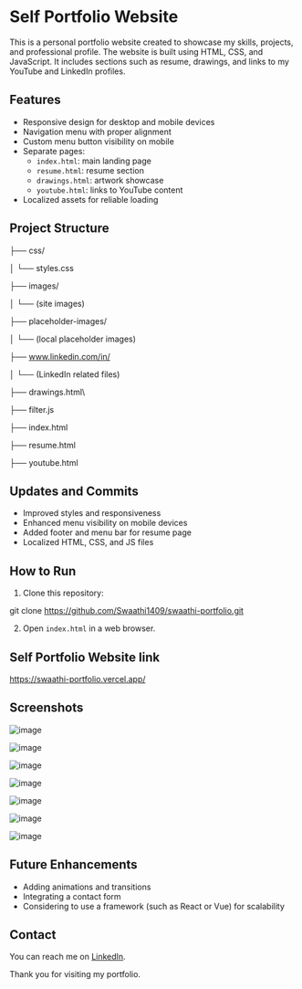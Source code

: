 # Self Portfolio Website

This is a personal portfolio website created to showcase my skills, projects, and professional profile. The website is built using HTML, CSS, and JavaScript. It includes sections such as resume, drawings, and links to my YouTube and LinkedIn profiles.

## Features

- Responsive design for desktop and mobile devices
- Navigation menu with proper alignment
- Custom menu button visibility on mobile
- Separate pages:
  - `index.html`: main landing page
  - `resume.html`: resume section
  - `drawings.html`: artwork showcase
  - `youtube.html`: links to YouTube content
- Localized assets for reliable loading

## Project Structure

├── css/

│ └── styles.css

├── images/

│ └── (site images)

├── placeholder-images/

│ └── (local placeholder images)

├── www.linkedin.com/in/

│ └── (LinkedIn related files)

├── drawings.html\

├── filter.js

├── index.html

├── resume.html

├── youtube.html


## Updates and Commits

- Improved styles and responsiveness
- Enhanced menu visibility on mobile devices
- Added footer and menu bar for resume page
- Localized HTML, CSS, and JS files

## How to Run

1. Clone this repository:

git clone https://github.com/Swaathi1409/swaathi-portfolio.git

2. Open `index.html` in a web browser.

## Self Portfolio Website link
https://swaathi-portfolio.vercel.app/

## Screenshots

![image](https://github.com/user-attachments/assets/8f5d8ab2-0d2a-42ec-b5f8-d226b4a08287)

![image](https://github.com/user-attachments/assets/4c44cc1c-8938-40f3-bf66-a4ec1dab6b42)

![image](https://github.com/user-attachments/assets/051cab10-1d1a-4466-aec2-62ab1257a153)

![image](https://github.com/user-attachments/assets/9a9fef4e-03db-4e2d-b850-2ad693fd5247)

![image](https://github.com/user-attachments/assets/56418560-03cc-4c60-834e-3928606ce18e)

![image](https://github.com/user-attachments/assets/eecc3de7-1f1e-47eb-9155-86b15a975cc2)

![image](https://github.com/user-attachments/assets/b3a76569-6326-4fad-8457-7ed123a0c92c)


## Future Enhancements

- Adding animations and transitions
- Integrating a contact form
- Considering to use a framework (such as React or Vue) for scalability

## Contact

You can reach me on [LinkedIn](https://www.linkedin.com/in/swaathi-b-/).

Thank you for visiting my portfolio.
